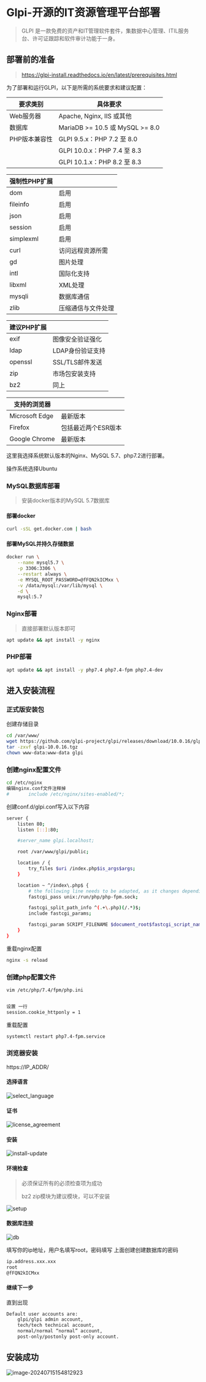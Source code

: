 # Glpi-开源的IT资源管理平台部署

> GLPI 是一款免费的资产和IT管理软件套件，集数据中心管理、ITIL服务台、许可证跟踪和软件审计功能于一身。

## 部署前的准备

> https://glpi-install.readthedocs.io/en/latest/prerequisites.html

为了部署和运行GLPI，以下是所需的系统要求和建议配置：

| 要求类别      | 具体要求                        |
| ------------- | ------------------------------- |
| Web服务器     | Apache, Nginx, IIS 或其他       |
| 数据库        | MariaDB >= 10.5 或 MySQL >= 8.0 |
| PHP版本兼容性 | GLPI 9.5.x：PHP 7.2 至 8.0      |
|               | GLPI 10.0.x：PHP 7.4 至 8.3     |
|               | GLPI 10.1.x：PHP 8.2 至 8.3     |

| **强制性PHP扩展** |                                 |
| ----------------- | ------------------------------- |
| dom               | 启用                            |
| fileinfo          | 启用                            |
| json              | 启用                            |
| session           | 启用                            |
| simplexml         | 启用                            |
| curl              | 访问远程资源所需                |
| gd                | 图片处理                        |
| intl              | 国际化支持                      |
| libxml            | XML处理                         |
| mysqli            | 数据库通信                      |
| zlib              | 压缩通信与文件处理              |


| **建议PHP扩展**   |                                 |
| ----------------- | ------------------------------- |
| exif              | 图像安全验证强化                |
| ldap              | LDAP身份验证支持                |
| openssl           | SSL/TLS邮件发送                 |
| zip               | 市场包安装支持                  |
| bz2               | 同上                            |


| **支持的浏览器**  |                                 |
| ----------------- | ------------------------------- |
| Microsoft Edge    | 最新版本                        |
| Firefox           | 包括最近两个ESR版本             |
| Google Chrome     | 最新版本                        |

这里我选择系统默认版本的Nginx、MySQL 5.7、php7.2进行部署。

操作系统选择Ubuntu

### MySQL数据库部署

>  安装docker版本的MySQL 5.7数据库

#### 部署docker

```bash
curl -sSL get.docker.com | bash
```

#### 部署MySQL并持久存储数据

```bash
docker run \
    --name mysql5.7 \
    -p 3306:3306 \
    --restart always \
    -e MYSQL_ROOT_PASSWORD=@fFQN2kICMxx \
    -v /data/mysql:/var/lib/mysql \
    -d \
    mysql:5.7
```

### Nginx部署

> 直接部署默认版本即可

```bash
apt update && apt install -y nginx
```

### PHP部署

```bash
apt update && apt install -y php7.4 php7.4-fpm php7.4-dev
```

## 进入安装流程

### 正式版安装包

创建存储目录

```bash
cd /var/www/
wget https://github.com/glpi-project/glpi/releases/download/10.0.16/glpi-10.0.16.tgz
tar -zxvf glpi-10.0.16.tgz
chown www-data:www-data glpi
```

### 创建nginx配置文件

```bash
cd /etc/nginx
编辑nginx.conf文件注释掉  
#       include /etc/nginx/sites-enabled/*;
```

创建conf.d/glpi.conf写入以下内容

```bash
server {
    listen 80;
    listen [::]:80;

    #server_name glpi.localhost;

    root /var/www/glpi/public;

    location / {
        try_files $uri /index.php$is_args$args;
    }

    location ~ ^/index\.php$ {
        # the following line needs to be adapted, as it changes depending on OS distributions and PHP versions
        fastcgi_pass unix:/run/php/php-fpm.sock;

        fastcgi_split_path_info ^(.+\.php)(/.*)$;
        include fastcgi_params;

        fastcgi_param SCRIPT_FILENAME $document_root$fastcgi_script_name;
    }
}

```

重载nginx配置

```bash
nginx -s reload
```

### 创建php配置文件

```bash
vim /etc/php/7.4/fpm/php.ini


设置 一行 
session.cookie_httponly = 1  

```

重载配置

```bash
systemctl restart php7.4-fpm.service
```



### 浏览器安装

https://IP_ADDR/



#### 选择语言

![select_language](./Glpi-开源的IT资源管理平台部署.assets/select_language.webp)

#### 证书

![license_agreement](./Glpi-开源的IT资源管理平台部署.assets/license_agreement.webp)

#### 安装

![install-update](./Glpi-开源的IT资源管理平台部署.assets/install-update.webp)



#### 环境检查

> 必须保证所有的必须检查项为成功
>
> bz2 zip模块为建议模块，可以不安装
>
> 

![setup](./Glpi-开源的IT资源管理平台部署.assets/setup.webp)

#### 数据库连接

![db](./Glpi-开源的IT资源管理平台部署.assets/db.webp)



填写你的ip地址，用户名填写root，密码填写 上面创建创建数据库的密码

```bash
ip.address.xxx.xxx
root
@fFQN2kICMxx
```

#### 继续下一步

直到出现

```bash
Default user accounts are:
    glpi/glpi admin account,
    tech/tech technical account,
    normal/normal “normal” account,
    post-only/postonly post-only account.
```



## 安装成功

![image-20240715154812923](./Glpi-开源的IT资源管理平台部署.assets/image-20240715154812923.png)
